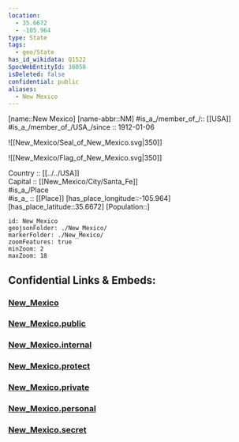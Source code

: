 ```yaml
---
location:
  - 35.6672
  - -105.964
type: State
tags:
  - geo/State
has_id_wikidata: Q1522
SpocWebEntityId: 36058
isDeleted: false
confidential: public
aliases:
  - New Mexico
---
```

[name::New Mexico] 
[name-abbr::NM] #is_a_/member_of_/:: [[USA]]
#is_a_/member_of_/USA_/since :: 1912-01-06 


![[New_Mexico/Seal_of_New_Mexico.svg|350]] 

![[New_Mexico/Flag_of_New_Mexico.svg|350]] 

Country :: [[../../USA]]  
Capital :: [[New_Mexico/City/Santa_Fe]]  
#is_a_/Place  
#is_a_ :: [[Place]] 
[has_place_longitude::-105.964] 
[has_place_latitude::35.6672] 
[Population::] 



```leaflet
id: New_Mexico
geojsonFolder: ./New_Mexico/
markerFolder: ./New_Mexico/
zoomFeatures: true 
minZoom: 2 
maxZoom: 18
```


## Confidential Links & Embeds: 

### [New_Mexico](/_Standards/Earth/Continent/America~North/USA/USA~Mountain/New_Mexico.md) 

### [New_Mexico.public](/_public/Earth/Continent/America~North/USA/USA~Mountain/New_Mexico.public.md) 

### [New_Mexico.internal](/_internal/Earth/Continent/America~North/USA/USA~Mountain/New_Mexico.internal.md) 

### [New_Mexico.protect](/_protect/Earth/Continent/America~North/USA/USA~Mountain/New_Mexico.protect.md) 

### [New_Mexico.private](/_private/Earth/Continent/America~North/USA/USA~Mountain/New_Mexico.private.md) 

### [New_Mexico.personal](/_personal/Earth/Continent/America~North/USA/USA~Mountain/New_Mexico.personal.md) 

### [New_Mexico.secret](/_secret/Earth/Continent/America~North/USA/USA~Mountain/New_Mexico.secret.md)

